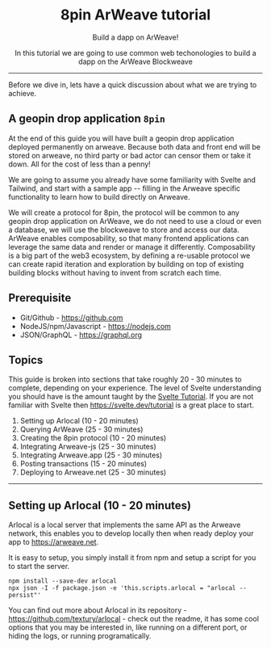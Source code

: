 <h1 align="center">8pin ArWeave tutorial</h1>
<p align="center">Build a dapp on ArWeave!</p>
<p align="center">In this tutorial we are going to use common web techonologies to build a dapp on the ArWeave Blockweave</p>

---

Before we dive in, lets have a quick discussion about what we are trying to achieve.

## A geopin drop application `8pin`

At the end of this guide you will have built a geopin drop application deployed permanently on arweave. Because both data and front end will be stored on arweave, no third party or bad actor can censor them or take it down. All for the cost of less than a penny!

We are going to assume you already have some familiarity with Svelte and Tailwind, and start with a sample app -- filling in the Arweave specific functionality to learn how to build directly on Arweave.

We will create a protocol for 8pin, the protocol will be common to any geopin drop application on ArWeave, we do not need to use a cloud or even a database, we will use the blockweave to store and access our data. ArWeave enables composability, so that many frontend applications can leverage the same data and render or manage it differently. Composability is a big part of the web3 ecosystem, by defining a re-usable protocol we can create rapid iteration and exploration by building on top of existing building blocks without having to invent from scratch each time.

## Prerequisite

* Git/Github - https://github.com
* NodeJS/npm/Javascript - https://nodejs.com
* JSON/GraphQL - https://graphql.org

## Topics

This guide is broken into sections that take roughly 20 - 30 minutes to complete, depending on your experience. The level of Svelte understanding you should have is the amount taught by the [Svelte Tutorial](https://svelte.dev). If you are not familiar with Svelte then https://svelte.dev/tutorial is a great place to start.

1. Setting up Arlocal (10 - 20 minutes)
1. Querying ArWeave (25 - 30 minutes)
1. Creating the 8pin protocol (10 - 20 minutes)
1. Integrating Arweave-js (25 - 30 minutes)
1. Integrating Arweave.app (25 - 30 minutes)
1. Posting transactions (15 - 20 minutes)
1. Deploying to Arweave.net (25 - 30 minutes)


---

## Setting up Arlocal (10 - 20 minutes)

Arlocal is a local server that implements the same API as the Arweave network, this enables you to develop locally then when ready deploy your app to https://arweave.net.

It is easy to setup, you simply install it from npm and setup a script for you to start the server.

```
npm install --save-dev arlocal
npx json -I -f package.json -e 'this.scripts.arlocal = "arlocal --persist"'
```

You can find out more about Arlocal in its repository - https://github.com/textury/arlocal - check out the readme, it has some cool options that you may be interested in, like running on a different port, or hiding the logs, or running programatically.

